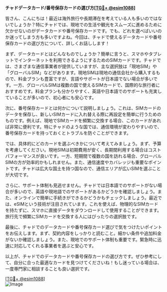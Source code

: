 **チャドデータカード/番号保存カードの選び方[[TG💪+ @esim1088](https://t.me/s/esim1088)]**

皆さん、こんにちは！最近は海外旅行や長期滞在を考えている人も多いのではないでしょうか？特にチャドでは、現地での生活や観光をスムーズに進めるために欠かせないのがデータカードや番号保存カードです。でも、どれを選べばいいのか迷ってしまう方も多いですよね。今回は、チャドで使えるデータカードや番号保存カードの選び方について、詳しくお話しします！

まず、データカードとはどんなものでしょうか？簡単に言うと、スマホやタブレットでインターネットを利用できるようにするためのSIMカードです。チャドでは、さまざまな通信事業者が提供していますが、主な選択肢は「現地SIM」や「グローバルSIM」などがあります。現地SIMは現地の通信会社から購入するもので、料金プランも豊富ですが、言語やサポートが日本語でない場合が多いです。一方、グローバルSIMは複数の国で使えるSIMカードで、国際的な旅行者におすすめです。料金プランも分かりやすく、英語や日本語でのサポートも充実していることが多いので、初心者にも安心です。

次に、番号保存カードとは何かについて説明しましょう。これは、SIMカードのデータを保存し、新しいSIMカードに入れ替える際に再設定を簡単に行うためのものです。例えば、現地でSIMカードを頻繁に交換する場合、このカードがあれば非常に便利です。特にチャドのような国では、通信環境が変わりやすいので、番号保存カードを持っておくとトラブルを防ぐことができます。

では、具体的にどのカードを選ぶべきかについて考えてみましょう。まず、予算を考慮してください。現地SIMは初期費用が安く、長期間利用する場合はコストパフォーマンスが良いです。一方、短期間で複数の国を訪れる場合、グローバルSIMの方が効率的かもしれません。また、通信速度やカバレッジも重要なポイントです。チャドは広大な国土を持つ国なので、通信エリアが広いSIMを選ぶことが大切です。

さらに、サポート体制も見逃せません。チャドでは日本語でのサポートがない場合が多いので、英語や現地語でのサポートがあるかどうかを確認しましょう。また、オンラインで簡単に手続きができるかどうかもチェックしましょう。最近では、eSIMという技術が注目されています。これを使えば、物理的なSIMカードを持たずに、スマホに直接データをダウンロードして使用することができます。旅行先で頻繁にSIMカードを交換する人にはぴったりの選択肢です。

最後に、チャドでのデータカードや番号保存カード選びで気をつけたいポイントをお伝えします。まず、契約内容をしっかりと読むこと。細かい条件や追加料金がないか確認しましょう。また、現地でのサポート体制も重要です。緊急時に迅速に対応してくれる事業者を選ぶと安心です。

以上が、チャドでのデータカードや番号保存カードの選び方です。ぜひ参考にして、自分に合った最適なカードを見つけてくださいね！もし迷っている場合は、一度専門家に相談することも良い選択です。

[[TG💪+ @esim1088](https://t.me/s/esim1088)]  
![Image](https://i.postimg.cc/Y0z9fWf4/image.png)